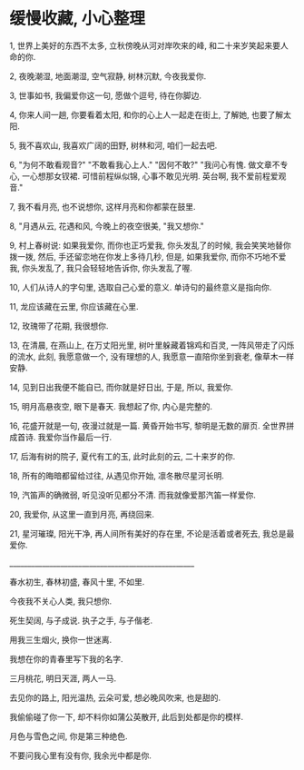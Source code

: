 # 缓慢收藏, 小心整理

1, 世界上美好的东西不太多, 立秋傍晚从河对岸吹来的峰, 和二十来岁笑起来要人命的你.

2, 夜晚潮湿, 地面潮湿, 空气寂静, 树林沉默, 今夜我爱你.

3, 世事如书, 我偏爱你这一句, 愿做个逗号, 待在你脚边.

4, 你来人间一趟, 你要看着太阳, 和你的心上人一起走在街上, 了解她, 也要了解太阳.

5, 我不喜欢山, 我喜欢广阔的田野, 树林和河, 咱们一起去吧.

6, "为何不敢看观音?" "不敢看我心上人." "因何不敢?" "我问心有愧. 做文章不专心, 一心想那女钗裙. 可惜前程纵似锦, 心事不敢见光明. 英台啊, 我不爱前程爱观音."

7, 我不看月亮, 也不说想你, 这样月亮和你都蒙在鼓里.

8, "月遇从云, 花遇和风, 今晚上的夜空很美, "我又想你."

9, 村上春树说: 如果我爱你, 而你也正巧爱我, 你头发乱了的时候, 我会笑笑地替你拨一拨, 然后, 手还留恋地在你发上多待几秒, 但是, 如果我爱你, 而你不巧地不爱我, 你头发乱了, 我只会轻轻地告诉你, 你头发乱了喔.

10, 人们从诗人的字句里, 选取自己心爱的意义. 单诗句的最终意义是指向你.

11, 龙应该藏在云里, 你应该藏在心里.

12, 玫瑰带了花期, 我很想你.

13, 在清晨, 在燕山上, 在万丈阳光里, 树叶里躲藏着锦鸡和百灵, 一阵风带走了闪烁的流水, 此刻, 我愿意做一个, 没有理想的人, 我愿意一直陪你坐到衰老, 像草木一样安静.

14, 见到日出我便不能自已, 而你就是好日出, 于是, 所以, 我爱你.

15, 明月高悬夜空, 眼下是春天. 我想起了你, 内心是完整的.

16, 花盛开就是一句, 夜漫过就是一篇. 黄昏开始书写, 黎明是无数的扉页. 全世界拼成首诗. 我爱你当作最后一行.

17, 后海有树的院子, 夏代有工的玉, 此时此刻的云, 二十来岁的你.

18, 所有的晦暗都留给过往, 从遇见你开始, 凛冬散尽星河长明.

19, 汽笛声的确微弱, 听见没听见都分不清. 而我就像爱那汽笛一样爱你.

20, 我爱你, 从这里一直到月亮, 再绕回来.

21, 星河璀璨, 阳光干净, 再人间所有美好的存在里, 不论是活着或者死去, 我总是最爱你.

\_\_\_\_\_\_\_\_\_\_\_\_\_\_\_\_\_\_\_\_\_\_\_\_\_\_\_\_\_\_\_\_\_\_\_\_\_\_\_\_\_\_\_\_\_\_\_\_\_\_\_

春水初生, 春林初盛, 春风十里, 不如里.

今夜我不关心人类, 我只想你.

死生契阔, 与子成说. 执子之手, 与子偕老.

用我三生烟火, 换你一世迷离.

我想在你的青春里写下我的名字.

三月桃花, 明日天涯, 两人一马.

去见你的路上, 阳光温热, 云朵可爱, 想必晚风吹来, 也是甜的.

我偷偷碰了你一下, 却不料你如蒲公英散开, 此后到处都是你的模样.

月色与雪色之间, 你是第三种绝色.

不要问我心里有没有你, 我余光中都是你.





